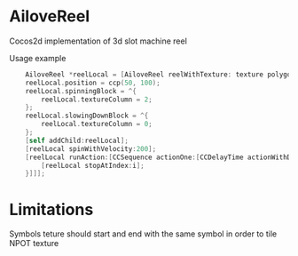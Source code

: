 AiloveReel
==========

Cocos2d implementation of 3d slot machine reel

Usage example

```objective-c
    AiloveReel *reelLocal = [AiloveReel reelWithTexture: texture polygonsCount: 19 symbolSize:CGSizeMake(32, 32) symbolsCount: 3 reelHeight: 32*2 ];
    reelLocal.position = ccp(50, 100);
    reelLocal.spinningBlock = ^{
        reelLocal.textureColumn = 2;
    };
    reelLocal.slowingDownBlock = ^{
        reelLocal.textureColumn = 0;
    };
    [self addChild:reelLocal];
    [reelLocal spinWithVelocity:200];
    [reelLocal runAction:[CCSequence actionOne:[CCDelayTime actionWithDuration:3.5] two:[CCCallBlock actionWithBlock:^{
        [reelLocal stopAtIndex:i];
    }]]];
```

Limitations
=========
Symbols teture should start and end with the same symbol in order to tile NPOT texture
